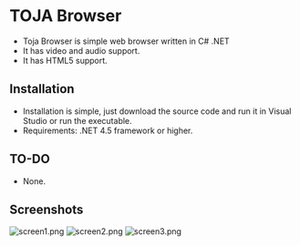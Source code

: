 # TOJA Browser

  * Toja Browser is simple web browser written in C# .NET
  * It has video and audio support.
  * It has HTML5 support.
  
## Installation

  * Installation is simple, just download the source code and run it in Visual Studio or run the executable.
  * Requirements: .NET 4.5 framework or higher.
  
## TO-DO

  * None.
  
## Screenshots

![screen1.png](https://preview.ibb.co/bSbA79/screen1.png "screen1.png")
![screen2.png](https://preview.ibb.co/h9CiS9/screen2.png "screen2.png")
![screen3.png](https://preview.ibb.co/hNOOS9/screen3.png "screen3.png")
